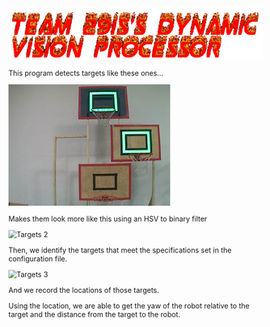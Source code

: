 ![Team 2915's Vision Processor](/text.gif?raw=true)

This program detects targets like these ones...

![Targets](/Jetson/JetPanda/testImages/testImage-2.png?raw=true)

Makes them look more like this using an HSV to binary filter

![Targets 2](/Jetson/JetPanda/testImages/demoImage-1.jpg?raw=true)

Then, we identify the targets that meet the specifications set in the configuration file.

![Targets 3](/Jetson/JetPanda/testImages/demoImage-2.jpg?raw=true)

And we record the locations of those targets.

Using the location, we are able to get the yaw of the robot relative to the target and the distance from the target to the robot.
